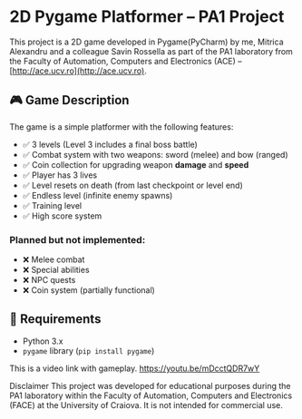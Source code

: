 # 2D Pygame Platformer – PA1 Project
This project is a 2D game developed in Pygame(PyCharm) by me, Mitrica Alexandru and a colleague Savin Rossella as part of the PA1 laboratory from the Faculty of Automation, Computers and Electronics (ACE) – [http://ace.ucv.ro](http://ace.ucv.ro).

## 🎮 Game Description
The game is a simple platformer with the following features:
- ✅ 3 levels (Level 3 includes a final boss battle)
- ✅ Combat system with two weapons: sword (melee) and bow (ranged)
- ✅ Coin collection for upgrading weapon **damage** and **speed**
- ✅ Player has 3 lives
- ✅ Level resets on death (from last checkpoint or level end)
- ✅ Endless level (infinite enemy spawns)
- ✅ Training level
- ✅ High score system

### Planned but not implemented:
- ❌ Melee combat
- ❌ Special abilities
- ❌ NPC quests
- ❌ Coin system (partially functional)

## 🔧 Requirements
- Python 3.x  
- `pygame` library (`pip install pygame`)




This is a video link with gameplay.
https://youtu.be/mDcctQDR7wY


Disclaimer
This project was developed for educational purposes during the PA1 laboratory within the Faculty of Automation, Computers and Electronics (FACE) at the University of Craiova. It is not intended for commercial use.



